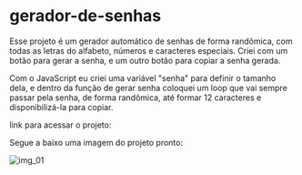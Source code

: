 # gerador-de-senhas

Esse projeto é um gerador automático de senhas de forma randômica, com todas as letras do alfabeto, números e caracteres especiais.
Criei com um botão para gerar a senha, e um outro botão para copiar a senha gerada.

Com o JavaScript eu criei uma variável "senha" para definir o tamanho dela, e dentro da função de gerar senha coloquei um loop que vai sempre passar pela senha, de forma randômica, até formar 12 caracteres e disponibilizá-la para copiar.

link para acessar o projeto:

Segue a baixo uma imagem do projeto pronto:

![img_01](https://user-images.githubusercontent.com/107739313/199640359-1cf21412-f96e-4451-b360-55fd7cdff429.png)


